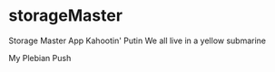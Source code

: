 # storageMaster
Storage Master App
Kahootin' Putin
We all live in a yellow submarine

My Plebian Push